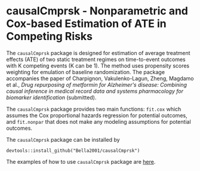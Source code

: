 # causalCmprsk - Nonparametric and Cox-based Estimation of ATE in Competing Risks

The `causalCmprsk` package is designed for estimation of average treatment effects (ATE) of two static treatment regimes on time-to-event outcomes with K competing events (K can be 1). The method uses propensity scores weighting for emulation of baseline randomization. The package accompanies the paper of Charpignon, Vakulenko-Lagun, Zheng, Magdamo et al., *Drug repurposing of metformin for Alzheimer's disease: Combining causal inference in medical record data and systems pharmacology for biomarker identification* (submitted).

The `causalCmprsk` package provides two main functions: `fit.cox` which assumes the Cox proportional hazards regression for potential outcomes, and `fit.nonpar` that does not make any modeling assumptions for potential outcomes. 

The  `causalCmprsk` package can be installed by
```{r}
devtools::install_github("Bella2001/causalCmprsk")
```
The examples of how to use `causalCmprsk` package are [here]( https://htmlpreview.github.io/?https://github.com/Bella2001/causalCmprsk/blob/dev/index.html).
 
 
 
